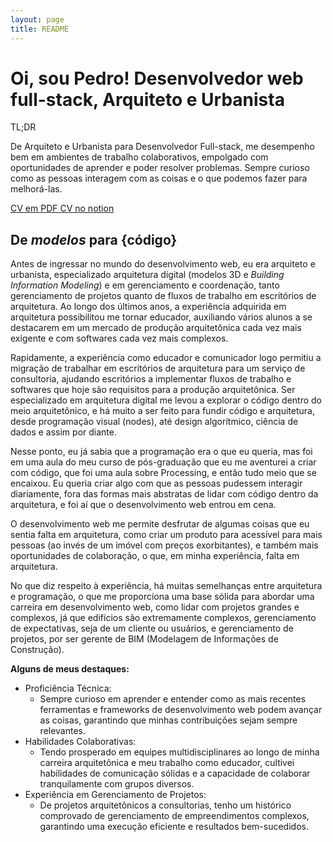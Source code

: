 ```yaml
---
layout: page
title: README
---
```


<h1 class="d-flex row fs-1">
  <span class="mb-3">Oi, sou <span class="orange">Pedro!</span> </span>
  <span class="pink fs-3">Desenvolvedor web full-stack,</span>
  <span class="pink fs-3">Arquiteto e Urbanista</span>
</h1>


<div class="line-break"></div>

<p class="fw-bold orange fs-3">TL;DR</p>
<p class="fs-18">
  De Arquiteto e Urbanista para Desenvolvedor Full-stack, me desempenho bem em ambientes de trabalho colaborativos, empolgado com oportunidades de aprender e poder resolver problemas. Sempre curioso como as pessoas interagem com as coisas e o que podemos fazer para melhorá-las.
</p>
<div class="d-flex ">
  <a class="btn btn-main" href="https://1drv.ms/b/s!AikTJ5jzHHqPqahXQxl_nHizzJgoIA?e=uQfjaF" download="image">
    CV em PDF
  </a>
  <a class="btn btn-alt" href="https://phga.notion.site/Curr-culo-5edc6e62d23945f38b28a32d4f5e3997?pvs=74">
    CV no notion
  </a>
</div>
<div class="line-break"></div>


## De <span class="blue"><em>modelos</em></span> para <span class="red mono">{código}</span>



Antes de ingressar no mundo do desenvolvimento web, eu era arquiteto e urbanista, especializado arquitetura digital (modelos 3D e _Building Information Modeling_) e em gerenciamento e coordenação, tanto gerenciamento de projetos quanto de fluxos de trabalho em escritórios de arquitetura. Ao longo dos últimos anos, a experiência adquirida em arquitetura possibilitou me tornar educador, auxiliando vários alunos a se destacarem em um mercado de produção arquitetônica cada vez mais exigente e com softwares cada vez mais complexos.

Rapidamente, a experiência como educador e comunicador logo permitiu a migração de trabalhar em escritórios de arquitetura para um serviço de consultoria, ajudando escritórios a implementar fluxos de trabalho e softwares que hoje são requisitos para a produção arquitetônica. Ser especializado em arquitetura digital me levou a explorar o código dentro do meio arquitetônico, e há muito a ser feito para fundir código e arquitetura, desde programação visual (nodes), até design algorítmico, ciência de dados e assim por diante.

Nesse ponto, eu já sabia que a programação era o que eu queria, mas foi em uma aula do meu curso de pós-graduação que eu me aventurei a criar com código, que foi uma aula sobre Processing, e então tudo meio que se encaixou. Eu queria criar algo com que as pessoas pudessem interagir diariamente, fora das formas mais abstratas de lidar com código dentro da arquitetura, e foi aí que o desenvolvimento web entrou em cena.

O desenvolvimento web me permite desfrutar de algumas coisas que eu sentia falta em arquitetura, como criar um produto para acessível para mais pessoas (ao invés de um imóvel com preços exorbitantes), e também mais oportunidades de colaboração, o que, em minha experiência, falta em arquitetura.

No que diz respeito à experiência, há muitas semelhanças entre arquitetura e programação, o que me proporciona uma base sólida para abordar uma carreira em desenvolvimento web, como lidar com projetos grandes e complexos, já que edifícios são extremamente complexos, gerenciamento de expectativas, seja de um cliente ou usuários, e gerenciamento de projetos, por ser gerente de BIM (Modelagem de Informações de Construção).

<span class="fs-5 orange"> **Alguns de meus destaques:** </span>
- <span class="orange">Proficiência Técnica:</span>
  - Sempre curioso em aprender e entender como as mais recentes ferramentas e frameworks de desenvolvimento web podem avançar as coisas, garantindo que minhas contribuições sejam sempre relevantes.
- <span class="orange">Habilidades Colaborativas:</span>
  - Tendo prosperado em equipes multidisciplinares ao longo de minha carreira arquitetônica e meu trabalho como educador, cultivei habilidades de comunicação sólidas e a capacidade de colaborar tranquilamente com grupos diversos.
- <span class="orange">Experiência em Gerenciamento de Projetos:</span>
  - De projetos arquitetônicos a consultorias, tenho um histórico comprovado de gerenciamento de empreendimentos complexos, garantindo uma execução eficiente e resultados bem-sucedidos.
